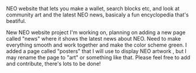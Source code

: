 
NEO website that lets you make a wallet, search blocks etc, and look at community art and the latest NEO news, basicaly a fun encyclopedia that's beatiful.


New NEO website project I'm working on, planning on adding a new page called "news" where it shows the latest news about NEO. Need to make everything smooth and work together and make the color scheme green. I added a page called "posters" that I will use to display NEO artwork , but I may rename the page to "art" or something like that. Please feel free to add and contribute, there's lots to be done!
